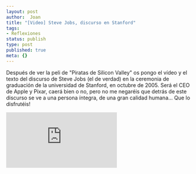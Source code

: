 ```yaml
---
layout: post
author:  Joan
title: "[Video] Steve Jobs, discurso en Stanford"
tags:
- Reflexiones
status: publish
type: post
published: true
meta: {}
---
```

Después de ver la peli de "Piratas de Silicon Valley" os pongo el vídeo y el texto del discurso de Steve Jobs (el de verdad) en la ceremonia de graduación de la universidad de Stanford, en octubre de 2005. Será el CEO de Apple y Pixar, caerá bien o no, pero no me negaréis que detrás de este discurso se ve a una persona íntegra, de una gran calidad humana... Que lo disfrutéis!

<iframe src="http://www.youtube.com/embed/vXJYrrLGNAo" frameborder="0"></iframe>